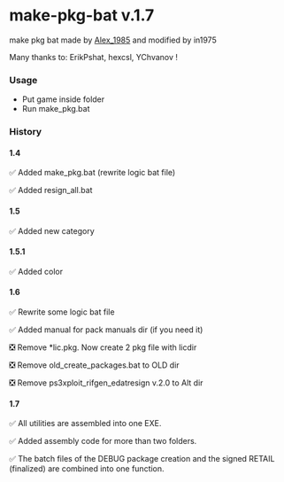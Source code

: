 # make-pkg-bat v.1.7
make pkg bat made by [Alex_1985](http://www.pspx.ru/forum/member.php?u=458658) and modified by in1975

Many thanks to: ErikPshat, hexcsl, YChvanov !

### Usage 
* Put game inside folder
* Run make_pkg.bat
	
### History
#### 1.4
:white_check_mark: Added make_pkg.bat (rewrite logic bat file)

:white_check_mark: Added resign_all.bat 
#### 1.5
:white_check_mark: Added new category

#### 1.5.1
:white_check_mark: Added color

#### 1.6
:white_check_mark: Rewrite some logic bat file

:white_check_mark: Added manual for pack manuals dir (if you need it)

:negative_squared_cross_mark: Remove *lic.pkg. Now create 2 pkg file with licdir

:negative_squared_cross_mark: Remove old_create_packages.bat to OLD dir

:negative_squared_cross_mark: Remove ps3xploit_rifgen_edatresign v.2.0 to Alt dir

#### 1.7
:white_check_mark: All utilities are assembled into one EXE.

:white_check_mark: Added assembly code for more than two folders.

:white_check_mark: The batch files of the DEBUG package creation and the signed RETAIL (finalized) are combined into one function.
